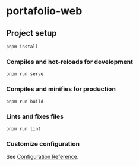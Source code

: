 # portafolio-web

## Project setup
```
pnpm install
```

### Compiles and hot-reloads for development
```
pnpm run serve
```

### Compiles and minifies for production
```
pnpm run build
```

### Lints and fixes files
```
pnpm run lint
```

### Customize configuration
See [Configuration Reference](https://cli.vuejs.org/config/).

